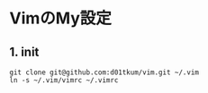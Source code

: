 # VimのMy設定

## 1. init
```
git clone git@github.com:d01tkum/vim.git ~/.vim
ln -s ~/.vim/vimrc ~/.vimrc
```


